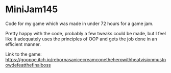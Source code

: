 # MiniJam145

Code for my game which was made in under 72 hours for a game jam.

Pretty happy with the code, probably a few tweaks could be made, but I feel like it adequately uses the principles of OOP and gets the job done in an efficient manner.

Link to the game: 
https://goopoe.itch.io/rebornasanicecreamconetheherowithheatvisionmustnowdefeatthefinalboss
